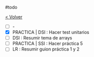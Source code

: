 #todo

[< Volver](Tareas)

- [ ] \-
- [x] PRACTICA | DSI : Hacer test unitarios
- [ ] DSI : Resumir tema de arrays
- [ ] PRACTICA | SSI : Hacer práctica 5
- [ ] LR : Resumir guion práctica 1 y 2